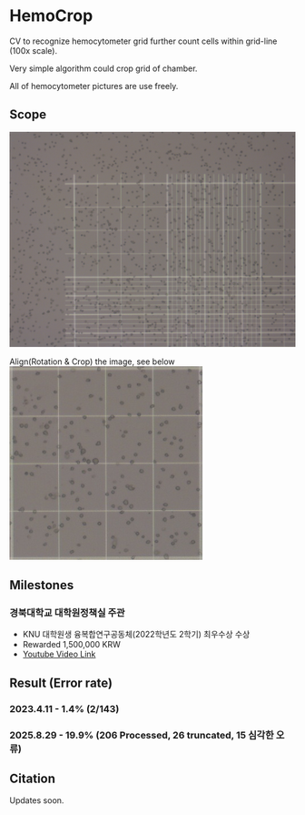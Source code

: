 # HemoCrop
CV to recognize hemocytometer grid further count cells within grid-line (100x scale).

Very simple algorithm could crop grid of chamber.

All of hemocytometer pictures are use freely.

## Scope
![hemo_grid](./img_jpg/20221008_image007.jpg)
</br>

Align(Rotation & Crop) the image, see below
</br>
![hemo_crop](./img_output/Grid_5_20221008_image007.jpg)</br>

## Milestones
### 경북대학교 대학원정책실 주관
- KNU 대학원생 융복합연구공동체(2022학년도 2학기) 최우수상 수상
- Rewarded 1,500,000 KRW
- [Youtube Video Link][Ext1]

## Result (Error rate)
### 2023.4.11 - 1.4% (2/143)
### 2025.8.29 - 19.9% (206 Processed, 26 truncated, 15 심각한 오류)


## Citation
Updates soon.

[Ext1]:https://www.youtube.com/live/WCEYZ2MnqMQ?si=DPl2egBpWaAHUCdS&t=3559
